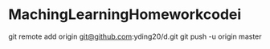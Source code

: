 # MachingLearningHomeworkcodei


git remote add origin git@github.com:yding20/d.git
git push -u origin master
